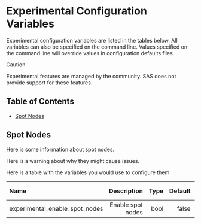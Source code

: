 # Experimental Configuration Variables

Experimental configuration variables are listed in the tables below. All variables can also be specified on the command line. Values specified on the command line will override values in configuration defaults files.

> [!CAUTION]
> Experimental features are managed by the community. SAS does not provide support for these features.

## Table of Contents

* [Spot Nodes](#spot_nodes)

<a name="spot_nodes"></a>
## Spot Nodes

Here is some information about spot nodes.

Here is a warning about why they might cause issues.

Here is a table with the variables you would use to configure them

| Name | Description | Type | Default | Release Added | Notes |
| :--- | ---: | ---: | ---: | ---: | ---: |
| experimental_enable_spot_nodes | Enable spot nodes | bool | false | 10.3.0 | |
